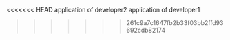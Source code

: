 <<<<<<< HEAD
application of developer2
 application of developer1
>>>>>>> 261c9a7c1647fb2b33f03bb2ffd93692cdb82174

